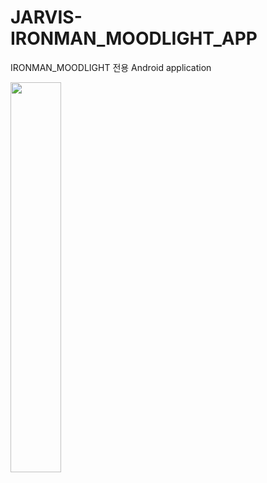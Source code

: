 # JARVIS-IRONMAN_MOODLIGHT_APP

IRONMAN_MOODLIGHT 전용 Android application


<img src="sample_app" width="40%">
